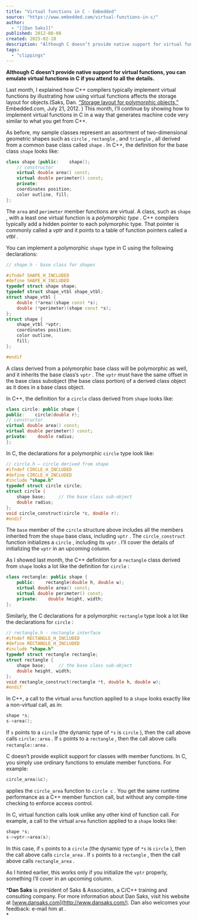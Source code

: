 ```yaml
---
title: "Virtual functions in C - Embedded"
source: "https://www.embedded.com/virtual-functions-in-c/"
author:
  - "[[Dan Saks]]"
published: 2012-08-08
created: 2025-02-18
description: "Although C doesn’t provide native support for virtual functions, you can emulate virtual functions in C if you attend to all the details. Last month, I"
tags:
  - "clippings"
---
```

**Although C doesn’t provide native support for virtual functions, you can emulate virtual functions in C if you attend to all the details.**

Last month, I explained how C++ compilers typically implement virtual functions by illustrating how using virtual functions affects the storage layout for objects.(Saks, Dan. [“Storage layout for polymorphic objects,”](http://www.eetimes.com/discussion/programming-pointers/4390835) Embedded.com, July 21, 2012. ) This month, I’ll continue by showing how to implement virtual functions in C in a way that generates machine code very similar to what you get from C++.

As before, my sample classes represent an assortment of two-dimensional geometric shapes such as `circle` , `rectangle` , and `triangle` , all derived from a common base class called `shape` . In C++, the definition for the base class `shape` looks like:

```cpp
class shape {public:    shape();                
	// constructor    
	virtual double area() const;    
	virtual double perimeter() const;
	private:    
	coordinates position;    
	color outline, fill;
};
```

The `area` and `perimeter` member functions are virtual. A class, such as `shape` , with a least one virtual function is a *polymorphic type* . C++ compilers typically add a hidden pointer to each polymorphic type. That pointer is commonly called a *vptr* and it points to a table of function pointers called a *vtbl* .

You can implement a polymorphic `shape` type in C using the following declarations:

```cpp
// shape.h - base class for shapes

#ifndef SHAPE_H_INCLUDED
#define SHAPE_H_INCLUDED
typedef struct shape shape;
typedef struct shape_vtbl shape_vtbl;
struct shape_vtbl {    
	double (*area)(shape const *s);    
	double (*perimeter)(shape const *s);
};
struct shape {    
	shape_vtbl *vptr;   
	coordinates position;    
	color outline, 
	fill;
};

#endif
```

A class derived from a polymorphic base class will be polymorphic as well, and it inherits the base class’s `vptr` . The `vptr` must have the same offset in the base class subobject (the base class portion) of a derived class object as it does in a base class object.

In C++, the definition for a `circle` class derived from `shape` looks like:

```cpp
class circle: public shape {
public:    circle(double r);       
// constructor    
virtual double area() const;    
virtual double perimeter() const;
private:    double radius;
};
```

In C, the declarations for a polymorphic `circle` type look like:

```cpp
// circle.h – circle derived from shape
#ifndef CIRCLE_H_INCLUDED
#define CIRCLE_H_INCLUDED
#include "shape.h"
typedef struct circle circle;
struct circle {    
	shape base;     // the base class sub-object    
	double radius;
};
void circle_construct(circle *c, double r);
#endif
```

The `base` member of the `circle` structure above includes all the members inherited from the `shape` base class, including `vptr` . The `circle_construct` function initializes a `circle` , including its `vptr` . I’ll cover the details of initializing the `vptr` in an upcoming column.

As I showed last month, the C++ definition for a `rectangle` class derived from `shape` looks a lot like the definition for `circle` :

```cpp
class rectangle: public shape {
	public:    rectangle(double h, double w);    
	virtual double area() const;    
	virtual double perimeter() const;
	private:    double height, width;
};
```

Similarly, the C declarations for a polymorphic `rectangle` type look a lot like the declarations for `circle` :

```cpp
// rectangle.h - rectangle interface
#ifndef RECTANGLE_H_INCLUDED
#define RECTANGLE_H_INCLUDED
#include "shape.h"
typedef struct rectangle rectangle;
struct rectangle {    
	shape base;     // the base class sub-object    
	double height, width;
};
void rectangle_construct(rectangle *t, double h, double w);
#endif
```

In C++, a call to the virtual `area` function applied to a `shape` looks exactly like a non-virtual call, as in:

```cpp
shape *s;
s->area();
```

If `s` points to a `circle` (the dynamic type of `*s` is `circle` ), then the call above calls `circle::area` . If `s` points to a `rectangle` , then the call above calls `rectangle::area` .

C doesn’t provide explicit support for classes with member functions. In C, you simply use ordinary functions to emulate member functions. For example:

```cpp
circle_area(&c);
```

applies the `circle_area` function to `circle c` . You get the same runtime performance as a C++ member function call, but without any compile-time checking to enforce access control.

In C, virtual function calls look unlike any other kind of function call. For example, a call to the virtual `area` function applied to a `shape` looks like:

```cpp
shape *s;
s->vptr->area(s);
```

In this case, if `s` points to a `circle` (the dynamic type of `*s` is `circle` ), then the call above calls `circle_area` . If `s` points to a `rectangle` , then the call above calls `rectangle_area` .

As I hinted earlier, this works only if you initialize the `vptr` properly, something I’ll cover in an upcoming column.

***Dan Saks** is president of Saks & Associates, a C/C++ training and consulting company. For more information about Dan Saks, visit his website at [www.dansaks.com](http://www.dansaks.com/). Dan also welcomes your feedback: e-mail him at .  
*
